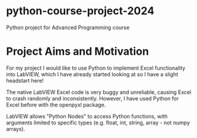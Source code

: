 # python-course-project-2024
Python project for Advanced Programming course

# Project Aims and Motivation
For my project I would like to use Python to implement Excel functionality into LabVIEW, 
which I have already started looking at so I have a slight headstart here!

The native LabVIEW Excel code is very buggy and unreliable, causing Excel to crash 
randomly and inconsistently. However, I have used Python for Excel before with the 
openpyxl package.

LabVIEW allows "Python Nodes" to access Python functions, with arguments limited to 
specific types (e.g. float, int, string, array - not numpy arrays).